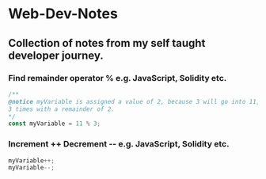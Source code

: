 # Web-Dev-Notes
## Collection of notes from my self taught developer journey.
### Find remainder operator % e.g. JavaScript, Solidity etc.
```JavaScript
/** 
@notice myVariable is assigned a value of 2, because 3 will go into 11, 
3 times with a remainder of 2. 
*/
const myVariable = 11 % 3; 
```
### Increment ++ Decrement -- e.g. JavaScript, Solidity etc.
```JavaScript
myVariable++;
myVariable--;
```
